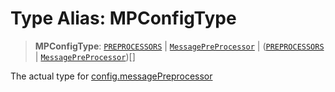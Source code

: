 # Type Alias: MPConfigType

> **MPConfigType**: [`PREPROCESSORS`](/api/structures/preProcessors/enumerations/PREPROCESSORS.md) \| [`MessagePreProcessor`](/api/structures/preProcessors/type-aliases/MessagePreProcessor.md) \| ([`PREPROCESSORS`](/api/structures/preProcessors/enumerations/PREPROCESSORS.md) \| [`MessagePreProcessor`](/api/structures/preProcessors/type-aliases/MessagePreProcessor.md))[]

The actual type for [config.messagePreprocessor](/docs/api/interfaces/api_model_config.ConfigObject#messagepreprocessor)

